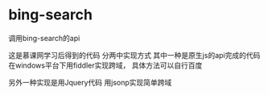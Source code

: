 # bing-search
调用bing-search的api 


这是慕课网学习后得到的代码 分两中实现方式
其中一种是原生js的api完成的代码
在windows平台下用fiddler实现跨域，
具体方法可以自行百度

另外一种实现是用Jquery代码
用jsonp实现简单跨域


